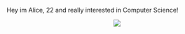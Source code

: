 Hey im Alice, 22 and really interested in Computer Science!

<div id="header" align="center">
  <img src="https://i.giphy.com/media/v1.Y2lkPTc5MGI3NjExNnN0azhvMGg0azl0bXg0M2poa3V5dHExc3E0aWlmNmVuajIwM3lveCZlcD12MV9pbnRlcm5hbF9naWZfYnlfaWQmY3Q9cw/Zebztgv7jmkoLe1DoY/giphy.gif"/>
</div>
